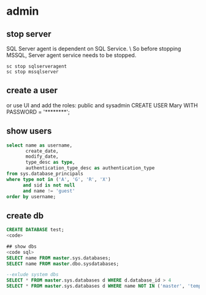 # admin

## stop server
SQL Server agent is dependent on SQL Service. \\
So before stopping MSSQL, Server agent service needs to be stopped. 
```dos
sc stop sqlserveragent
sc stop mssqlserver
```

## create a user
or use UI and add the roles: public and sysadmin 
  CREATE USER Mary WITH PASSWORD = '********';
  
## show users
```sql
select name as username,
       create_date,
       modify_date,
       type_desc as type,
       authentication_type_desc as authentication_type
from sys.database_principals
where type not in ('A', 'G', 'R', 'X')
      and sid is not null
      and name != 'guest'
order by username;  
```

## create db
```sql
CREATE DATABASE test;
<code>

## show dbs
<code sql>
SELECT name FROM master.sys.databases;
SELECT name FROM master.dbo.sysdatabases;

--exlude system dbs
SELECT * FROM master.sys.databases d WHERE d.database_id > 4
SELECT * FROM master.sys.databases d WHERE name NOT IN ('master', 'tempdb', 'model', 'msdb');
```